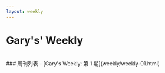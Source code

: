 ```yaml
---
layout: weekly
---
```


# Gary's' Weekly
<br/>
### 周刊列表
- [Gary's Weekly: 第 1 期](weekly/weekly-01.html)
